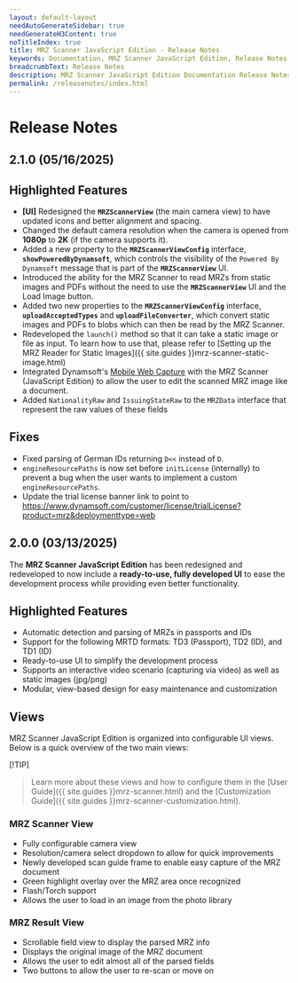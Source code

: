 ```yaml
---
layout: default-layout
needAutoGenerateSidebar: true
needGenerateH3Content: true
noTitleIndex: true
title: MRZ Scanner JavaScript Edition - Release Notes
keywords: Documentation, MRZ Scanner JavaScript Edition, Release Notes
breadcrumbText: Release Notes
description: MRZ Scanner JavaScript Edition Documentation Release Notes
permalink: /releasenotes/index.html
---
```


# Release Notes

## 2.1.0 (05/16/2025)

## Highlighted Features

- **[UI]** Redesigned the **`MRZScannerView`** (the main camera view) to have updated icons and better alignment and spacing.
- Changed the default camera resolution when the camera is opened from **1080p** to **2K** (if the camera supports it).
- Added a new property to the **`MRZScannerViewConfig`** interface, **`showPoweredByDynamsoft`**, which controls the visibility of the `Powered By Dynamsoft` message that is part of the **`MRZScannerView`** UI.
- Introduced the ability for the MRZ Scanner to read MRZs from static images and PDFs without the need to use the **`MRZScannerView`** UI and the Load Image button.
- Added two new properties to the **`MRZScannerViewConfig`** interface, **`uploadAcceptedTypes`** and **`uploadFileConverter`**, which convert static images and PDFs to blobs which can then be read by the MRZ Scanner.
- Redeveloped the `launch()` method so that it can take a static image or file as input. To learn how to use that, please refer to [Setting up the MRZ Reader for Static Images]({{ site.guides }}mrz-scanner-static-image.html)
- Integrated Dynamsoft's [Mobile Web Capture](https://www.dynamsoft.com/mobile-web-capture/docs/introduction/) with the MRZ Scanner (JavaScript Edition) to allow the user to edit the scanned MRZ image like a document.
- Added `NationalityRaw` and `IssuingStateRaw` to the `MRZData` interface that represent the raw values of these fields

## Fixes

- Fixed parsing of German IDs returning `D<<` instead of `D`.
- `engineResourcePaths` is now set before `initLicense` (internally) to prevent a bug when the user wants to implement a custom `engineResourcePaths`.
- Update the trial license banner link to point to https://www.dynamsoft.com/customer/license/trialLicense?product=mrz&deploymenttype=web

## 2.0.0 (03/13/2025)

The **MRZ Scanner JavaScript Edition** has been redesigned and redeveloped to now include a **ready-to-use, fully developed UI** to ease the development process while providing even better functionality.

## Highlighted Features

- Automatic detection and parsing of MRZs in passports and IDs
- Support for the following MRTD formats: TD3 (Passport), TD2 (ID), and TD1 (ID)
- Ready-to-use UI to simplify the development process
- Supports an interactive video scenario (capturing via video) as well as static images (jpg/png)
- Modular, view-based design for easy maintenance and customization

## Views

MRZ Scanner JavaScript Edition is organized into configurable UI views. Below is a quick overview of the two main views:

[!TIP]
> Learn more about these views and how to configure them in the [User Guide]({{ site.guides }}mrz-scanner.html) and the [Customization Guide]({{ site.guides }}mrz-scanner-customization.html).

### MRZ Scanner View

- Fully configurable camera view
- Resolution/camera select dropdown to allow for quick improvements
- Newly developed scan guide frame to enable easy capture of the MRZ document
- Green highlight overlay over the MRZ area once recognized
- Flash/Torch support
- Allows the user to load in an image from the photo library

### MRZ Result View

- Scrollable field view to display the parsed MRZ info
- Displays the original image of the MRZ document
- Allows the user to edit almost all of the parsed fields
- Two buttons to allow the user to re-scan or move on
